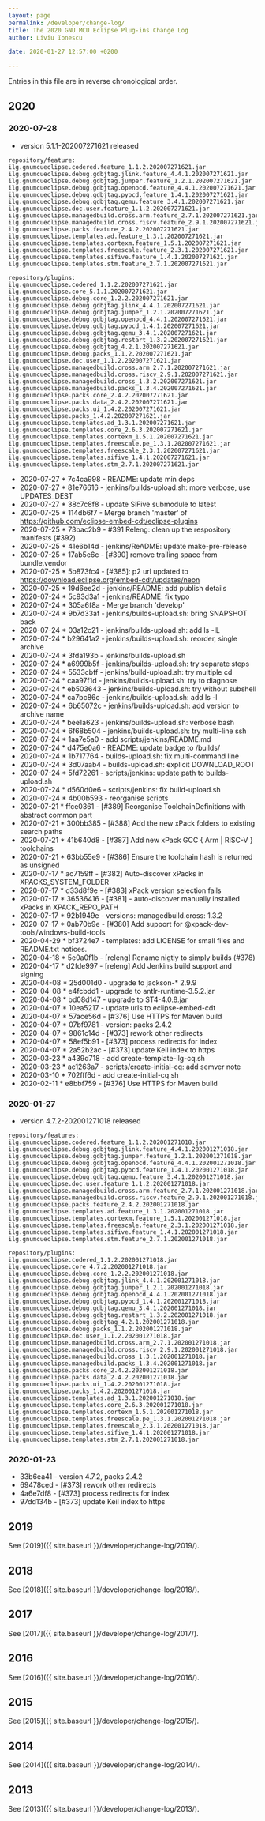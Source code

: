 ```yaml
---
layout: page
permalink: /developer/change-log/
title: The 2020 GNU MCU Eclipse Plug-ins Change Log
author: Liviu Ionescu

date: 2020-01-27 12:57:00 +0200

---
```


Entries in this file are in reverse chronological order.

## 2020

### 2020-07-28

* version 5.1.1-202007271621 released

```
repository/feature:
ilg.gnumcueclipse.codered.feature_1.1.2.202007271621.jar
ilg.gnumcueclipse.debug.gdbjtag.jlink.feature_4.4.1.202007271621.jar
ilg.gnumcueclipse.debug.gdbjtag.jumper.feature_1.2.1.202007271621.jar
ilg.gnumcueclipse.debug.gdbjtag.openocd.feature_4.4.1.202007271621.jar
ilg.gnumcueclipse.debug.gdbjtag.pyocd.feature_1.4.1.202007271621.jar
ilg.gnumcueclipse.debug.gdbjtag.qemu.feature_3.4.1.202007271621.jar
ilg.gnumcueclipse.doc.user.feature_1.1.2.202007271621.jar
ilg.gnumcueclipse.managedbuild.cross.arm.feature_2.7.1.202007271621.jar
ilg.gnumcueclipse.managedbuild.cross.riscv.feature_2.9.1.202007271621.jar
ilg.gnumcueclipse.packs.feature_2.4.2.202007271621.jar
ilg.gnumcueclipse.templates.ad.feature_1.3.1.202007271621.jar
ilg.gnumcueclipse.templates.cortexm.feature_1.5.1.202007271621.jar
ilg.gnumcueclipse.templates.freescale.feature_2.3.1.202007271621.jar
ilg.gnumcueclipse.templates.sifive.feature_1.4.1.202007271621.jar
ilg.gnumcueclipse.templates.stm.feature_2.7.1.202007271621.jar

repository/plugins:
ilg.gnumcueclipse.codered_1.1.2.202007271621.jar
ilg.gnumcueclipse.core_5.1.1.202007271621.jar
ilg.gnumcueclipse.debug.core_1.2.2.202007271621.jar
ilg.gnumcueclipse.debug.gdbjtag.jlink_4.4.1.202007271621.jar
ilg.gnumcueclipse.debug.gdbjtag.jumper_1.2.1.202007271621.jar
ilg.gnumcueclipse.debug.gdbjtag.openocd_4.4.1.202007271621.jar
ilg.gnumcueclipse.debug.gdbjtag.pyocd_1.4.1.202007271621.jar
ilg.gnumcueclipse.debug.gdbjtag.qemu_3.4.1.202007271621.jar
ilg.gnumcueclipse.debug.gdbjtag.restart_1.3.2.202007271621.jar
ilg.gnumcueclipse.debug.gdbjtag_4.2.1.202007271621.jar
ilg.gnumcueclipse.debug.packs_1.1.2.202007271621.jar
ilg.gnumcueclipse.doc.user_1.1.2.202007271621.jar
ilg.gnumcueclipse.managedbuild.cross.arm_2.7.1.202007271621.jar
ilg.gnumcueclipse.managedbuild.cross.riscv_2.9.1.202007271621.jar
ilg.gnumcueclipse.managedbuild.cross_1.3.2.202007271621.jar
ilg.gnumcueclipse.managedbuild.packs_1.3.4.202007271621.jar
ilg.gnumcueclipse.packs.core_2.4.2.202007271621.jar
ilg.gnumcueclipse.packs.data_2.4.2.202007271621.jar
ilg.gnumcueclipse.packs.ui_1.4.2.202007271621.jar
ilg.gnumcueclipse.packs_1.4.2.202007271621.jar
ilg.gnumcueclipse.templates.ad_1.3.1.202007271621.jar
ilg.gnumcueclipse.templates.core_2.6.3.202007271621.jar
ilg.gnumcueclipse.templates.cortexm_1.5.1.202007271621.jar
ilg.gnumcueclipse.templates.freescale.pe_1.3.1.202007271621.jar
ilg.gnumcueclipse.templates.freescale_2.3.1.202007271621.jar
ilg.gnumcueclipse.templates.sifive_1.4.1.202007271621.jar
ilg.gnumcueclipse.templates.stm_2.7.1.202007271621.jar
```

- 2020-07-27 * 7c4ca998 - README: update min deps
- 2020-07-27 * 81e76616 - jenkins/builds-upload.sh: more verbose, use UPDATES_DEST
- 2020-07-27 * 38c7c8f8 - update SiFive submodule to latest
- 2020-07-25 * 114db6f7 - Merge branch 'master' of https://github.com/eclipse-embed-cdt/eclipse-plugins
- 2020-07-25 * 73bac2b9 - #391 Releng: clean up the respository manifests (#392)
- 2020-07-25 * 41e6b14d - jenkins/ReADME: update make-pre-release
- 2020-07-25 * 17ab5e6c - [#390] remove trailing space from bundle.vendor
- 2020-07-25 * 5b873fc4 - [#385]: p2 url updated to https://download.eclipse.org/embed-cdt/updates/neon
- 2020-07-25 * 19d6ee2d - jenkins/README: add publish details
- 2020-07-24 * 5c93d3a1 - jenkins/README:  fix typo
- 2020-07-24 * 305a6f8a - Merge branch 'develop'
- 2020-07-24 * 9b7d33af - jenkins/builds-upload.sh: bring SNAPSHOT back
- 2020-07-24 * 03a12c21 - jenkins/builds-upload.sh: add ls -lL
- 2020-07-24 * b29641a2 - jenkins/builds-upload.sh: reorder, single archive
- 2020-07-24 * 3fda193b - jenkins/builds-upload.sh
- 2020-07-24 * a6999b5f - jenkins/builds-upload.sh: try separate steps
- 2020-07-24 * 5533cbff - jenkins/build-upload.sh: try multiple cd
- 2020-07-24 * caa97f1d - jenkins/builds-upload.sh: try to diagnose
- 2020-07-24 * eb503643 - jenkins/builds-upload.sh: try without subshell
- 2020-07-24 * ca7bc86c - jenkins/builds-upload.sh: add ls -l
- 2020-07-24 * 6b65072c - jenkins/builds-upload.sh: add version to archive name
- 2020-07-24 * bee1a623 - jenkins/builds-upload.sh: verbose bash
- 2020-07-24 * 6f68b504 - jenkins/builds-upload.sh: try multi-line ssh
- 2020-07-24 * 1aa7e5a0 - add scripts/jenkins/README.md
- 2020-07-24 * d475e0a6 - README: update badge to /builds/
- 2020-07-24 * 1b717764 - builds-upload.sh: fix multi-command line
- 2020-07-24 * 3d07aab4 - builds-upload.sh: explicit DOWNLOAD_ROOT
- 2020-07-24 * 5fd72261 - scripts/jenkins: update path to builds-upload.sh
- 2020-07-24 * d560d0e6 - scripts/jenkins: fix build-upload.sh
- 2020-07-24 * 4b00b593 - reorganise scripts
- 2020-07-21 * ffce0361 - [#389] Reorganise ToolchainDefinitions with abstract common part
- 2020-07-21 * 300bb385 - [#388] Add the new xPack folders to existing search paths
- 2020-07-21 * 41b640d8 - [#387] Add new xPack GCC { Arm | RISC-V } toolchains
- 2020-07-21 * 63bb55e9 - [#386] Ensure the toolchain hash is returned as unsigned
- 2020-07-17 * ac7159ff - [#382] Auto-discover xPacks in XPACKS_SYSTEM_FOLDER
- 2020-07-17 * d33d8f9e - [#383] xPack version selection fails
- 2020-07-17 * 36536416 - [#381] - auto-discover manually installed xPacks in XPACK_REPO_PATH
- 2020-07-17 * 92b1949e - versions: managedbuild.cross: 1.3.2
- 2020-07-17 * 0ab70b9e - [#380] Add support for @xpack-dev-tools/windows-build-tools
- 2020-04-29 * bf3724e7 - templates: add LICENSE for small files and README.txt notices.
- 2020-04-18 * 5e0a0f1b - [releng] Rename nigtly to simply builds (#378)
- 2020-04-17 * d2fde997 - [releng] Add Jenkins build support and signing
- 2020-04-08 * 25d001d0 - upgrade to jackson-* 2.9.9
- 2020-04-08 * e4fcbdd1 - upgrade to antlr-runtime-3.5.2.jar
- 2020-04-08 * bd08d147 - upgrade to ST4-4.0.8.jar
- 2020-04-07 * 10ea5217 - update urls to eclipse-embed-cdt
- 2020-04-07 * 57ace56d - [#376] Use HTTPS for Maven build
- 2020-04-07 * 07bf9781 - version: packs 2.4.2
- 2020-04-07 * 9861c14d - [#373] rework other redirects
- 2020-04-07 * 58ef5b91 - [#373] process redirects for index
- 2020-04-07 * 2a52b2ac - [#373] update Keil index to https
- 2020-03-23 * a439d718 - add create-template-ilg-cq.sh
- 2020-03-23 * ac1263a7 - scripts/create-initial-cq: add semver note
- 2020-03-10 * 702fff6d - add create-initial-cq.sh
- 2020-02-11 * e8bbf759 - [#376] Use HTTPS for Maven build

### 2020-01-27

* version 4.7.2-202001271018 released

```
repository/features:
ilg.gnumcueclipse.codered.feature_1.1.2.202001271018.jar
ilg.gnumcueclipse.debug.gdbjtag.jlink.feature_4.4.1.202001271018.jar
ilg.gnumcueclipse.debug.gdbjtag.jumper.feature_1.2.1.202001271018.jar
ilg.gnumcueclipse.debug.gdbjtag.openocd.feature_4.4.1.202001271018.jar
ilg.gnumcueclipse.debug.gdbjtag.pyocd.feature_1.4.1.202001271018.jar
ilg.gnumcueclipse.debug.gdbjtag.qemu.feature_3.4.1.202001271018.jar
ilg.gnumcueclipse.doc.user.feature_1.1.2.202001271018.jar
ilg.gnumcueclipse.managedbuild.cross.arm.feature_2.7.1.202001271018.jar
ilg.gnumcueclipse.managedbuild.cross.riscv.feature_2.9.1.202001271018.jar
ilg.gnumcueclipse.packs.feature_2.4.2.202001271018.jar
ilg.gnumcueclipse.templates.ad.feature_1.3.1.202001271018.jar
ilg.gnumcueclipse.templates.cortexm.feature_1.5.1.202001271018.jar
ilg.gnumcueclipse.templates.freescale.feature_2.3.1.202001271018.jar
ilg.gnumcueclipse.templates.sifive.feature_1.4.1.202001271018.jar
ilg.gnumcueclipse.templates.stm.feature_2.7.1.202001271018.jar

repository/plugins:
ilg.gnumcueclipse.codered_1.1.2.202001271018.jar
ilg.gnumcueclipse.core_4.7.2.202001271018.jar
ilg.gnumcueclipse.debug.core_1.2.2.202001271018.jar
ilg.gnumcueclipse.debug.gdbjtag.jlink_4.4.1.202001271018.jar
ilg.gnumcueclipse.debug.gdbjtag.jumper_1.2.1.202001271018.jar
ilg.gnumcueclipse.debug.gdbjtag.openocd_4.4.1.202001271018.jar
ilg.gnumcueclipse.debug.gdbjtag.pyocd_1.4.1.202001271018.jar
ilg.gnumcueclipse.debug.gdbjtag.qemu_3.4.1.202001271018.jar
ilg.gnumcueclipse.debug.gdbjtag.restart_1.3.2.202001271018.jar
ilg.gnumcueclipse.debug.gdbjtag_4.2.1.202001271018.jar
ilg.gnumcueclipse.debug.packs_1.1.2.202001271018.jar
ilg.gnumcueclipse.doc.user_1.1.2.202001271018.jar
ilg.gnumcueclipse.managedbuild.cross.arm_2.7.1.202001271018.jar
ilg.gnumcueclipse.managedbuild.cross.riscv_2.9.1.202001271018.jar
ilg.gnumcueclipse.managedbuild.cross_1.3.1.202001271018.jar
ilg.gnumcueclipse.managedbuild.packs_1.3.4.202001271018.jar
ilg.gnumcueclipse.packs.core_2.4.2.202001271018.jar
ilg.gnumcueclipse.packs.data_2.4.2.202001271018.jar
ilg.gnumcueclipse.packs.ui_1.4.2.202001271018.jar
ilg.gnumcueclipse.packs_1.4.2.202001271018.jar
ilg.gnumcueclipse.templates.ad_1.3.1.202001271018.jar
ilg.gnumcueclipse.templates.core_2.6.3.202001271018.jar
ilg.gnumcueclipse.templates.cortexm_1.5.1.202001271018.jar
ilg.gnumcueclipse.templates.freescale.pe_1.3.1.202001271018.jar
ilg.gnumcueclipse.templates.freescale_2.3.1.202001271018.jar
ilg.gnumcueclipse.templates.sifive_1.4.1.202001271018.jar
ilg.gnumcueclipse.templates.stm_2.7.1.202001271018.jar
```

### 2020-01-23

* 33b6ea41 - version 4.7.2,  packs 2.4.2
* 69478ced - [#373] rework other redirects
* 4a6e7df8 - [#373] process redirects for index
* 97dd134b - [#373] update Keil index to https

## 2019

See [2019]({{ site.baseurl }}/developer/change-log/2019/).

## 2018

See [2018]({{ site.baseurl }}/developer/change-log/2018/).

## 2017

See [2017]({{ site.baseurl }}/developer/change-log/2017/).

## 2016

See [2016]({{ site.baseurl }}/developer/change-log/2016/).

## 2015

See [2015]({{ site.baseurl }}/developer/change-log/2015/).

## 2014

See [2014]({{ site.baseurl }}/developer/change-log/2014/).

## 2013

See [2013]({{ site.baseurl }}/developer/change-log/2013/).
